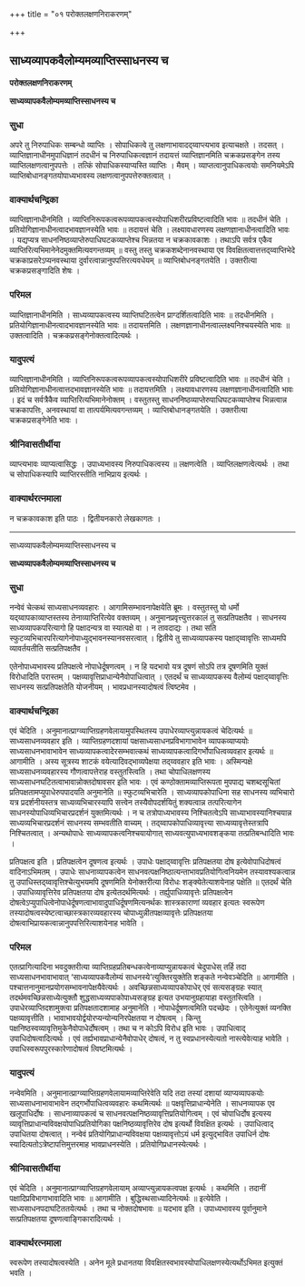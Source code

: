 +++
title = "०१ परोक्तलक्षणनिराकरणम्"

+++


## साध्यव्यापकवैलोम्यमव्याप्तिस्साधनस्य च

**परोक्तलक्षणनिराकरणम्**

**साध्यव्यापकवैलोम्यमव्याप्तिस्साधनस्य च**

### **सुधा**

अपरे तु निरुपाधिकः सम्बन्धो व्याप्तिः । सोपाधिकत्वे तु लक्षणाभावादद्य्वाप्त्यभाव इत्याचक्षते । तदसत् । व्याप्तिज्ञानाधीनमुपाधिज्ञानं तदधीनं च निरुपाधिकत्वज्ञानं तदायत्तं व्याप्तिज्ञानमिति चक्रकप्रसङ्गेन तस्य व्याप्तिलक्षणत्वानुपपत्तेः । तत्किं सोपाधिकस्याप्यस्ति व्याप्तिः । मैवम् । व्याप्तत्वानुपाधिकत्वयोः समनियमेऽपि व्याप्तिबोधानङ्गतयोपाध्यभावस्य लक्षणत्वानुपपत्तेरुक्तत्वात् ।

### **वाक्यार्थचन्द्रिका**

व्याप्तिज्ञानाधीनमिति । व्याप्तिनिरूपकत्वरूपव्यापकत्वस्योपाधिशरीरप्रविष्टत्वादिति भावः ॥ तदधीनं चेति । प्रतियोगिज्ञानाधीनत्वादभावज्ञानस्येति भावः ॥ तदायत्तं चेति । लक्ष्यावधारणस्य लक्षणज्ञानाधीनत्वादिति भावः । यद्यप्यत्र साधननिष्ठव्याप्तेरुपाधिघटकव्याप्तेश्च भिन्नतया न चक्रकावकाशः । तथाऽपि सर्वत्र एकैव व्याप्तिरित्यभिमानेनेदमुक्तमित्यवगन्तव्यम् ॥ वस्तु तस्तु चक्रकशब्देनानवस्थाया एव विवक्षितत्वात्तत्तद्य्वाप्तिभेदे चक्रकाप्रसरेऽप्यनवस्थाया दुर्वारत्वान्नानुपपत्तिरत्यवधेयम् ॥ व्याप्तिबोधनङ्गतयेति । उक्तरीत्या चक्रकप्रसङ्गादिति शेषः ।

### **परिमल**

व्याप्तिज्ञानाधीनमिति । साध्यव्यापकत्वस्य व्याप्तिघटितत्वेन प्राग्दर्शितत्वादिति भावः ॥ तदधीनमिति । प्रतियोगिज्ञानाधीनत्वादभावज्ञानस्येति भावः ॥ तदायत्तमिति । लक्षणज्ञानाधीनत्वाल्लक्ष्यनिश्चयस्येति भावः ॥ उक्तत्वादिति । चक्रकप्रसङ्गेनोक्तत्वादित्यर्थः ।

### **यादुपत्यं**

व्याप्तिज्ञानाधीनमिति । व्याप्तिनिरूपकत्वरूपव्यापकत्वस्योपाधिशरीरे प्रविष्टत्वादिति भावः ॥ तदधीनं चेति । प्रतियोगिज्ञानाधीनत्वात्तदभावज्ञानस्येति भावः ॥ तदायत्तमिति । लक्ष्यावधारणस्य लक्षणज्ञानाधीनत्वादिति भावः । इदं च सर्वत्रैकैव व्याप्तिरित्यभिमानेनोक्तम् । वस्तुतस्तु साधननिष्ठव्याप्तेरुपाधिघटकव्याप्तेश्च भिन्नत्वान्न चक्रकापत्तिः, अनवस्थायां वा तात्पर्यमित्यवगन्तव्यम् । व्याप्तिबोधानङ्गतयेति । उक्तरीत्या चक्रकप्रसङ्गेनेति भावः ।

### **श्रीनिवासतीर्थीया**

व्याप्त्यभावः व्याप्यत्वासिद्धः । उपाध्यभावस्य निरुपाधिकत्वस्य ॥ लक्षणत्वेति । व्याप्तिलक्षणत्वेत्यर्थः । तथा च सोपाधिकस्यापि व्याप्तिरस्तीति नाभिप्राय इत्यर्थः ।

### **वाक्यार्थरत्नमाला**

न चक्रकावकाश इति पाठः । द्वितीयनकारो लेखकागतः ।

------------------------------------------------------------------------

साध्यव्यापकवैलोम्यमव्याप्तिस्साधनस्य च

**साध्यव्यापकवैलोम्यमव्याप्तिस्साधनस्य च**

### **सुधा**

नन्वेवं चेत्कथं साध्यसाधनव्यवहारः । आगामिसम्भावनापेक्षयेति ब्रूमः । वस्तुतस्तु यो धर्मो यद्य्वापकाव्याप्तस्तस्य तेनाव्याप्तिरित्येव वक्तव्यम् । अनुमानप्रवृत्त्युत्तरकालं तु सत्प्रतिपक्षतैव । साधनस्य साध्यव्यापकपरित्यागो हि पक्षादन्यत्र वा स्यात्पक्षे वा । न तावदाद्यः । तथा सति स्फुटव्यभिचारपरित्यागेनोपाध्युद्भावनस्यानवसरत्वात् । द्वितीये तु साध्यव्यापकस्य पक्षाद्य्वावृत्तिः साध्यमपि व्यावर्तयतीति सत्प्रतिपक्षतैव ।

एतेनोपाध्यभावस्य प्रतिपक्षत्वे नोपाधेर्दूषणत्वम् । न हि यदभावो यत्र दूषणं सोऽपि तत्र दूषणमिति युक्तं विरोधादिति परास्तम् । पक्षव्यावृत्तिप्राधान्येनैवोपाधित्वात् । एतदर्थं च साध्यव्यापकस्य वैलोम्यं पक्षाद्य्वावृत्तिः साधनस्य सत्प्रतिपक्षतेति योजनीयम् । भावप्रधानस्यादोषत्वं त्विष्टमेव ।

### **वाक्यार्थचन्द्रिका**

एवं चेदिति । अनुमानात्प्राग्व्याप्तिग्रहणवेलायामुपस्थितस्य उपाधेरव्याप्त्युन्नायकत्वं चेदित्यर्थः ॥ साध्यसाधनव्यवहार इति । व्याप्तिग्रहणदशायां पक्षसाध्यसाधनप्रविभागाभावेन व्यापकव्याप्ययोः साध्यसाधनभावाभावेन साध्यव्यापकत्वादेरसम्भवात्कथं साध्यव्यापकत्वादिगर्भोपाधित्वव्यवहार इत्यर्थः ॥ आगामीति । अस्य सूत्रस्य शाटकं वयेत्यादिवद्भाव्यपेक्षया तद्य्ववहार इति भावः । अस्मिन्पक्षे साध्यसाधनव्यवहारस्य गौणत्वापत्तेराह वस्तुतस्त्विति । तथा चोपाधिलक्षणस्य साध्यसाधनघटितत्वाभावान्नोक्तदोषावसर इति भावः । एवं कण्ठोक्तामव्याप्तिरूपता मुपपाद्य चशब्दसूचितां प्रतिपक्षतामप्युपाधेरुपपादयति अनुमानेति ॥ स्फुटव्यभिचारेति । साध्यव्यापकोपाधिना सह साधनस्य व्यभिचारो यत्र प्रदर्शनीयस्तत्र साध्यव्यभिचारस्यापि सत्त्वेन तस्यैवोपदर्शयितुं शक्यत्वान्न तत्परित्यागेन साधनस्योपाधिव्यभिचारप्रदर्शनं युक्तमित्यर्थः । न च तत्रोपाध्यभावस्य निश्चितत्वेऽपि साध्याभावस्यानिश्चयान्न साध्यव्यभिचारप्रदर्शनं साधनस्य सम्भवतीति वाच्यम् । तद्य्वापकोपाधिव्यावृत्त्या साध्यव्यावृत्तेस्तत्रापि निश्चितत्वात् । अन्यथोपाधेः साध्यव्यापकत्वनिश्चयायोगात् साध्यवत्युपाध्यभावशङ्कया तत्प्रतिबन्धादिति भावः ।

प्रतिपक्षत्व इति । प्रतिपक्षत्वेन दूषणत्व इत्यर्थः । उपाधेः पक्षाद्य्वावृत्तिः प्रतिपक्षतया दोष इत्येवोपाधिदोषत्वं वादिनाऽभिमतम् । उपाधेः साधनाव्यापकत्वेन साधनवत्पक्षनिष्ठात्यन्ताभावप्रतियोगित्वनियमेन तस्यावश्यकत्वान्न तु उपाधिस्तद्य्वावृत्तिश्चेत्युभयमपि दूषणमिति येनोक्तरीत्या विरोधः शङ्क्येतेत्याशयेनाह पक्षेति ॥ एतदर्थं चेति । उपाधिव्यावृत्तिरेव प्रतिपक्षतया दोष इत्येतदर्थमित्यर्थः । तर्ह्युपाधिव्यावृत्तेः प्रतिपक्षत्वेन दोषत्वेऽप्युपाधित्वेनोपाधेर्दूषणत्वाभावादुपाधिर्दूषणमित्यनर्थकः शास्त्रकाराणां व्यवहार इत्यतः स्वरूपेण तस्यादोषत्वस्येष्टत्वाच्छास्त्रकारव्यवहारस्य चोपाध्युन्नीतपक्षव्यावृत्तेः प्रतिपक्षतया दोषत्वाभिप्रायकत्वान्नानुपपत्तिरित्याशयेनाह भावेति ।

### **परिमल**

एतत्प्रागित्यादिना भवदुक्तरीत्या व्याप्तिग्रहप्रतिबन्धकत्वेनाव्याप्युन्नायकत्वं चेदुपाधेस् तर्हि तदा साध्यसाधनभावाभावात् ‘साध्यव्यापकवैलोम्यं साधनस्ये’त्युक्तिरयुक्तेति शङ्कते नन्वेवञ्चेदिति ॥ आगामीति । पश्चात्तनानुमानप्रयोगसम्भावनापेक्षयैवेत्यर्थः । अवच्छिन्नसाध्यव्यापकोपाधेर् एवं सत्यसङ्ग्रहः स्यात् तदर्थमवच्छिन्नसाध्येत्युक्तौ शुद्धसाध्यव्यपाकोपाध्यसङ्ग्रह इत्यत उभयानुग्रहायाहा वस्तुतस्त्विति । उपाधेरव्याप्तिदशामुक्त्वा प्रतिपक्षतादशामाह अनुमानेति । नोपाधेर्दूषणत्वमिति पदच्छेदः । एतेनेत्युक्तं व्यनक्ति पक्षव्यावृत्तीति । भावाभावयोर्द्वयोरप्यन्योन्यनिरपेक्षतया न दोषत्वम् । किन्तु पक्षनिष्ठस्वव्यावृत्तिमुकेनैवोपाधेर्दोषत्वम् । तथा च न कोऽपि विरोध इति भावः । उपाधित्वाद् उपाधिदोषत्वादित्यर्थः । एवं तर्ह्यभावप्राधान्येनैवोपाधेर् दोषत्वं, न तु स्वप्रधानस्येत्यतो नास्त्येवेत्याह भावेति । उपाधिस्वरूपपुरस्कारेणादोषत्वं त्विष्टमित्यर्थः ।

### **यादुपत्यं**

नन्वेवमिति । अनुमानात्प्राग्व्याप्तिग्रहणवेलायामव्याप्तिरेवेति यदि तदा तस्यां दशायां व्याप्यव्यापकयोः साध्यसाधनाभावाभावेन तद्गर्भोपाधित्वव्यवहारः कथमित्यर्थः ॥ पक्षवृत्तिप्राधान्येनेति । साधनव्यापक एव खलूपाधिर्दोषः । साधनाव्यापकत्वं च साधनवत्पक्षनिष्ठव्यावृत्तिप्रतियोगित्वम् । एवं चोपाधिर्दोष इत्यस्य व्यावृत्तिप्राधान्यविवक्षयोपाधिप्रतियोगिका पक्षनिष्ठव्यावृत्तिरेव दोष इत्यर्थो विवक्षित इत्यर्थः । उपाधित्वाद् उपाधितया दोषत्वात् । नन्वेवं प्रतियोगिप्राधान्यविवक्षया पक्षव्यावृत्तोऽयं धर्म इत्युद्भावित उपाधिर्न दोषः स्यादित्यतोऽत्रेष्टापत्तिमुत्तरमाह भावप्राधनस्येति । प्रतियोगिप्रधानस्येत्यर्थः ।

### **श्रीनिवासतीर्थीया**

एवं चेदिति । अनुमानात्प्राग्व्याप्तिग्रहणवेलायाम् अव्याप्त्युन्नायकत्वपक्ष इत्यर्थः । कथमिति । तदानीं पक्षादिप्रविभागाभावादिति भावः ॥ आगामीति । बुद्धिस्थसाध्यादिनेत्यर्थः ॥ इत्येवेति । साध्यसाधनपदाघटिततयेत्यर्थः । तथा च नोक्तदोषभावः ॥ यदभाव इति । उपाध्यभावस्य पूर्वानुमाने सत्प्रतिपक्षतया दूषणत्वाङ्गिकारादित्यर्थः ।

### **वाक्यार्थरत्नमाला**

स्वरूपेण तस्यादोषत्वस्येति । अनेन मूले प्रधानतया विवक्षितस्वभावस्योपाधिलक्षणस्येत्यर्थोऽभिमत इत्युक्तं भवति ।



